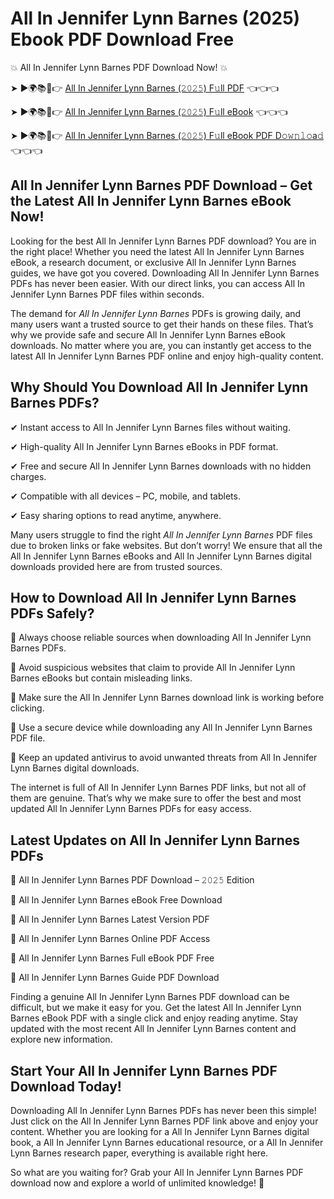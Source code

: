 # All In Jennifer Lynn Barnes (2025) Ebook PDF Download Free

💥 All In Jennifer Lynn Barnes PDF Download Now! 💥

➤ ►🌍📚📱👉 [All In Jennifer Lynn Barnes (𝟸𝟶𝟸𝟻) F𝚞ll PDF](https://getpdf.xyz/all-in-jennifer-lynn-barnes) 👈👈👈


➤ ►🌍📚📱👉 [All In Jennifer Lynn Barnes (𝟸𝟶𝟸𝟻) F𝚞ll eBook](https://getpdf.xyz/all-in-jennifer-lynn-barnes) 👈👈👈


➤ ►🌍📚📱👉 [All In Jennifer Lynn Barnes (𝟸𝟶𝟸𝟻) F𝚞ll eBook PDF D𝚘𝚠𝚗𝚕𝚘a𝚍](https://getpdf.xyz/all-in-jennifer-lynn-barnes) 👈👈👈


## All In Jennifer Lynn Barnes PDF Download – Get the Latest All In Jennifer Lynn Barnes eBook Now!

Looking for the best All In Jennifer Lynn Barnes PDF download? You are in the right place! Whether you need the latest All In Jennifer Lynn Barnes eBook, a research document, or exclusive All In Jennifer Lynn Barnes guides, we have got you covered. Downloading All In Jennifer Lynn Barnes PDFs has never been easier. With our direct links, you can access All In Jennifer Lynn Barnes PDF files within seconds.

The demand for *All In Jennifer Lynn Barnes* PDFs is growing daily, and many users want a trusted source to get their hands on these files. That’s why we provide safe and secure All In Jennifer Lynn Barnes eBook downloads. No matter where you are, you can instantly get access to the latest All In Jennifer Lynn Barnes PDF online and enjoy high-quality content.

## Why Should You Download All In Jennifer Lynn Barnes PDFs?

✔ Instant access to All In Jennifer Lynn Barnes files without waiting.

✔ High-quality All In Jennifer Lynn Barnes eBooks in PDF format.

✔ Free and secure All In Jennifer Lynn Barnes downloads with no hidden charges.

✔ Compatible with all devices – PC, mobile, and tablets.

✔ Easy sharing options to read anytime, anywhere.

Many users struggle to find the right *All In Jennifer Lynn Barnes* PDF files due to broken links or fake websites. But don’t worry! We ensure that all the All In Jennifer Lynn Barnes eBooks and All In Jennifer Lynn Barnes digital downloads provided here are from trusted sources.

## How to Download All In Jennifer Lynn Barnes PDFs Safely?

📌 Always choose reliable sources when downloading All In Jennifer Lynn Barnes PDFs.

📌 Avoid suspicious websites that claim to provide All In Jennifer Lynn Barnes eBooks but contain misleading links.

📌 Make sure the All In Jennifer Lynn Barnes download link is working before clicking.

📌 Use a secure device while downloading any All In Jennifer Lynn Barnes PDF file.

📌 Keep an updated antivirus to avoid unwanted threats from All In Jennifer Lynn Barnes digital downloads.

The internet is full of All In Jennifer Lynn Barnes PDF links, but not all of them are genuine. That’s why we make sure to offer the best and most updated All In Jennifer Lynn Barnes PDFs for easy access.

## Latest Updates on All In Jennifer Lynn Barnes PDFs

🔹 All In Jennifer Lynn Barnes PDF Download – 𝟸𝟶𝟸𝟻 Edition

🔹 All In Jennifer Lynn Barnes eBook Free Download

🔹 All In Jennifer Lynn Barnes Latest Version PDF

🔹 All In Jennifer Lynn Barnes Online PDF Access

🔹 All In Jennifer Lynn Barnes Full eBook PDF Free

🔹 All In Jennifer Lynn Barnes Guide PDF Download

Finding a genuine All In Jennifer Lynn Barnes PDF download can be difficult, but we make it easy for you. Get the latest All In Jennifer Lynn Barnes eBook PDF with a single click and enjoy reading anytime. Stay updated with the most recent All In Jennifer Lynn Barnes content and explore new information.

## Start Your All In Jennifer Lynn Barnes PDF Download Today!

Downloading All In Jennifer Lynn Barnes PDFs has never been this simple! Just click on the All In Jennifer Lynn Barnes PDF link above and enjoy your content. Whether you are looking for a All In Jennifer Lynn Barnes digital book, a All In Jennifer Lynn Barnes educational resource, or a All In Jennifer Lynn Barnes research paper, everything is available right here.

So what are you waiting for? Grab your All In Jennifer Lynn Barnes PDF download now and explore a world of unlimited knowledge! 🚀